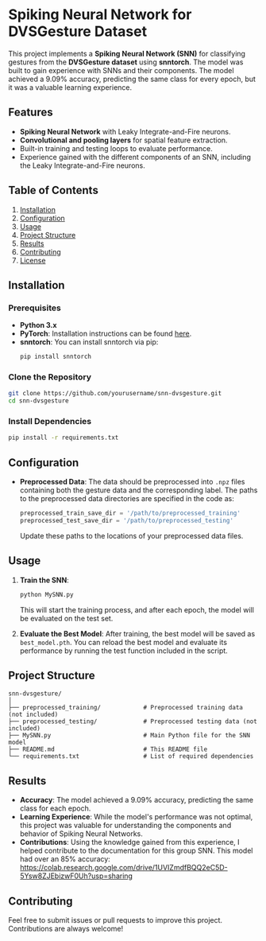
# Spiking Neural Network for DVSGesture Dataset

This project implements a **Spiking Neural Network (SNN)** for classifying gestures from the **DVSGesture dataset** using **snntorch**. 
The model was built to gain experience with SNNs and their components. The model achieved a 9.09% accuracy, predicting the same class for every epoch, but it was a valuable learning experience.

## Features
- **Spiking Neural Network** with Leaky Integrate-and-Fire neurons.
- **Convolutional and pooling layers** for spatial feature extraction.
- Built-in training and testing loops to evaluate performance.
- Experience gained with the different components of an SNN, including the Leaky Integrate-and-Fire neurons.

## Table of Contents
1. [Installation](#installation)
2. [Configuration](#configuration)
3. [Usage](#usage)
4. [Project Structure](#project-structure)
5. [Results](#results)
6. [Contributing](#contributing)
7. [License](#license)

## Installation

### Prerequisites
- **Python 3.x**
- **PyTorch**: Installation instructions can be found [here](https://pytorch.org/get-started/locally/).
- **snntorch**: You can install snntorch via pip:
   ```bash
   pip install snntorch
   ```

### Clone the Repository
```bash
git clone https://github.com/yourusername/snn-dvsgesture.git
cd snn-dvsgesture
```

### Install Dependencies
```bash
pip install -r requirements.txt
```

## Configuration

- **Preprocessed Data**: The data should be preprocessed into `.npz` files containing both the gesture data and the corresponding label. The paths to the preprocessed data directories are specified in the code as:
   ```python
   preprocessed_train_save_dir = '/path/to/preprocessed_training'
   preprocessed_test_save_dir = '/path/to/preprocessed_testing'
   ```
   Update these paths to the locations of your preprocessed data files.

## Usage

1. **Train the SNN**:
   ```bash
   python MySNN.py
   ```
   This will start the training process, and after each epoch, the model will be evaluated on the test set.

2. **Evaluate the Best Model**:
   After training, the best model will be saved as `best_model.pth`. You can reload the best model and evaluate its performance by running the test function included in the script.

## Project Structure

```plaintext
snn-dvsgesture/
│
├── preprocessed_training/            # Preprocessed training data (not included)
├── preprocessed_testing/             # Preprocessed testing data (not included)
├── MySNN.py                          # Main Python file for the SNN model
├── README.md                         # This README file
└── requirements.txt                  # List of required dependencies
```

## Results

- **Accuracy**: The model achieved a 9.09% accuracy, predicting the same class for each epoch.
- **Learning Experience**: While the model's performance was not optimal, this project was valuable for understanding the components and behavior of Spiking Neural Networks.
- **Contributions**: Using the knowledge gained from this experience, I helped contribute to the documentation for this group SNN. This model had over an 85% accuracy: https://colab.research.google.com/drive/1UVIZmdfBQQ2eC5D-5Ysw8ZJEbizwF0Uh?usp=sharing

## Contributing

Feel free to submit issues or pull requests to improve this project. Contributions are always welcome!

